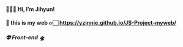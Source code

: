 

#### 👩🏻‍🚀 Hi, I’m Jihyun!




#### 🔮 this is my web 👉🏻 https://yzinnie.github.io/JS-Project-myweb/

##### 👽 Front-end 🛸




<!---
yzinnie/yzinnie is a ✨ special ✨ repository because its `README.md` (this file) appears on your GitHub profile.
You can click the Preview link to take a look at your changes.
--->
